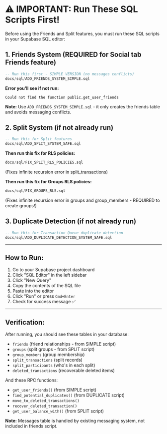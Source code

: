 # ⚠️ IMPORTANT: Run These SQL Scripts First!

Before using the Friends and Split features, you must run these SQL scripts in your Supabase SQL editor:

## 1. Friends System (REQUIRED for Social tab Friends feature)
```sql
-- Run this first - SIMPLE VERSION (no messages conflicts)
docs/sql/ADD_FRIENDS_SYSTEM_SIMPLE.sql
```

**Error you'll see if not run:**
```
Could not find the function public.get_user_friends
```

**Note:** Use `ADD_FRIENDS_SYSTEM_SIMPLE.sql` - it only creates the friends table and avoids messaging conflicts.

## 2. Split System (if not already run)
```sql
-- Run this for Split features
docs/sql/ADD_SPLIT_SYSTEM_SAFE.sql
```

**Then run this fix for RLS policies:**
```sql
docs/sql/FIX_SPLIT_RLS_POLICIES.sql
```
(Fixes infinite recursion error in split_transactions)

**Then run this fix for Groups RLS policies:**
```sql
docs/sql/FIX_GROUPS_RLS.sql
```
(Fixes infinite recursion error in groups and group_members - REQUIRED to create groups!)

## 3. Duplicate Detection (if not already run)
```sql
-- Run this for Transaction Queue duplicate detection
docs/sql/ADD_DUPLICATE_DETECTION_SYSTEM_SAFE.sql
```

---

## How to Run:
1. Go to your Supabase project dashboard
2. Click "SQL Editor" in the left sidebar
3. Click "New Query"
4. Copy the contents of the SQL file
5. Paste into the editor
6. Click "Run" or press `Cmd+Enter`
7. Check for success message ✅

---

## Verification:
After running, you should see these tables in your database:
- `friends` (friend relationships - from SIMPLE script)
- `groups` (split groups - from SPLIT script)
- `group_members` (group membership)
- `split_transactions` (split records)
- `split_participants` (who's in each split)
- `deleted_transactions` (recoverable deleted items)

And these RPC functions:
- `get_user_friends()` (from SIMPLE script)
- `find_potential_duplicates()` (from DUPLICATE script)
- `move_to_deleted_transactions()`
- `recover_deleted_transaction()`
- `get_user_balance_with()` (from SPLIT script)

**Note:** Messages table is handled by existing messaging system, not included in friends script.

